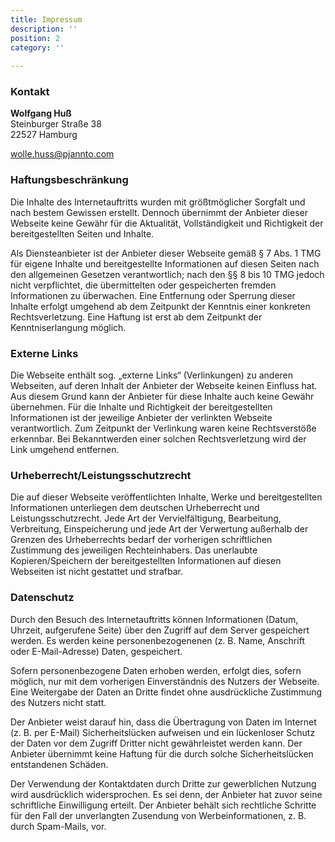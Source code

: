 ```yaml
---
title: Impressum
description: ''
position: 2
category: ''
 
---
```


### Kontakt

**Wolfgang Huß**  
Steinburger Straße 38  
22527 Hamburg  

wolle.huss@pjannto.com



### Haftungsbeschränkung
  Die Inhalte des Internetauftritts wurden mit größtmöglicher Sorgfalt und nach bestem Gewissen erstellt. Dennoch übernimmt der Anbieter dieser Webseite keine Gewähr für die Aktualität, Vollständigkeit und Richtigkeit der bereitgestellten Seiten und Inhalte.

  Als Diensteanbieter ist der Anbieter dieser Webseite gemäß § 7 Abs. 1 TMG für eigene Inhalte und bereitgestellte Informationen auf diesen Seiten nach den allgemeinen Gesetzen verantwortlich; nach den §§ 8 bis 10 TMG jedoch nicht verpflichtet, die übermittelten oder gespeicherten fremden Informationen zu überwachen. Eine Entfernung oder Sperrung dieser Inhalte erfolgt umgehend ab dem Zeitpunkt der Kenntnis einer konkreten Rechtsverletzung. Eine Haftung ist erst ab dem Zeitpunkt der Kenntniserlangung möglich.

### Externe Links
  Die Webseite enthält sog. „externe Links“ (Verlinkungen) zu anderen Webseiten, auf deren Inhalt der Anbieter der Webseite keinen Einfluss hat. Aus diesem Grund kann der Anbieter für diese Inhalte auch keine Gewähr übernehmen.
  Für die Inhalte und Richtigkeit der bereitgestellten Informationen ist der jeweilige Anbieter der verlinkten Webseite verantwortlich. Zum Zeitpunkt der Verlinkung waren keine Rechtsverstöße erkennbar. Bei Bekanntwerden einer solchen Rechtsverletzung wird der Link umgehend entfernen.

### Urheberrecht/Leistungsschutzrecht

  Die auf dieser Webseite veröffentlichten Inhalte, Werke und bereitgestellten Informationen unterliegen dem deutschen Urheberrecht und Leistungsschutzrecht. Jede Art der Vervielfältigung, Bearbeitung, Verbreitung, Einspeicherung und jede Art der Verwertung außerhalb der Grenzen des Urheberrechts bedarf der vorherigen schriftlichen Zustimmung des jeweiligen Rechteinhabers. Das unerlaubte Kopieren/Speichern der bereitgestellten Informationen auf diesen Webseiten ist nicht gestattet und strafbar.

### Datenschutz
  Durch den Besuch des Internetauftritts können Informationen (Datum, Uhrzeit, aufgerufene Seite) über den Zugriff auf dem Server gespeichert werden. Es werden keine personenbezogenenen (z. B. Name, Anschrift oder E-Mail-Adresse) Daten, gespeichert.

  Sofern personenbezogene Daten erhoben werden, erfolgt dies, sofern möglich, nur mit dem vorherigen Einverständnis des Nutzers der Webseite. Eine Weitergabe der Daten an Dritte findet ohne ausdrückliche Zustimmung des Nutzers nicht statt.

  Der Anbieter weist darauf hin, dass die Übertragung von Daten im Internet (z. B. per E-Mail) Sicherheitslücken aufweisen und ein lückenloser Schutz der Daten vor dem Zugriff Dritter nicht gewährleistet werden kann. Der Anbieter übernimmt keine Haftung für die durch solche Sicherheitslücken entstandenen Schäden.

  Der Verwendung der Kontaktdaten durch Dritte zur gewerblichen Nutzung wird ausdrücklich widersprochen. Es sei denn, der Anbieter hat zuvor seine schriftliche Einwilligung erteilt.
  Der Anbieter behält sich rechtliche Schritte für den Fall der unverlangten Zusendung von Werbeinformationen, z. B. durch Spam-Mails, vor.
 
 
 